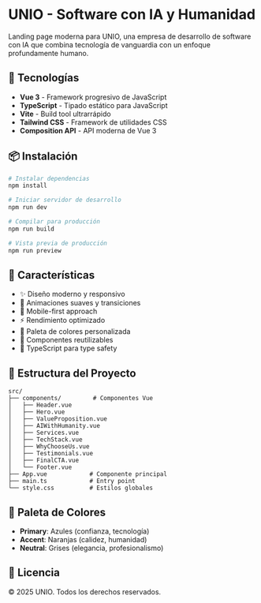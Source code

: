 # UNIO - Software con IA y Humanidad

Landing page moderna para UNIO, una empresa de desarrollo de software con IA que combina tecnología de vanguardia con un enfoque profundamente humano.

## 🚀 Tecnologías

- **Vue 3** - Framework progresivo de JavaScript
- **TypeScript** - Tipado estático para JavaScript
- **Vite** - Build tool ultrarrápido
- **Tailwind CSS** - Framework de utilidades CSS
- **Composition API** - API moderna de Vue 3

## 📦 Instalación

```bash
# Instalar dependencias
npm install

# Iniciar servidor de desarrollo
npm run dev

# Compilar para producción
npm run build

# Vista previa de producción
npm run preview
```

## 🎨 Características

- ✨ Diseño moderno y responsivo
- 🎯 Animaciones suaves y transiciones
- 📱 Mobile-first approach
- ⚡ Rendimiento optimizado
- 🎨 Paleta de colores personalizada
- 🔧 Componentes reutilizables
- 💪 TypeScript para type safety

## 📁 Estructura del Proyecto

```
src/
├── components/         # Componentes Vue
│   ├── Header.vue
│   ├── Hero.vue
│   ├── ValueProposition.vue
│   ├── AIWithHumanity.vue
│   ├── Services.vue
│   ├── TechStack.vue
│   ├── WhyChooseUs.vue
│   ├── Testimonials.vue
│   ├── FinalCTA.vue
│   └── Footer.vue
├── App.vue            # Componente principal
├── main.ts            # Entry point
└── style.css          # Estilos globales
```

## 🎨 Paleta de Colores

- **Primary**: Azules (confianza, tecnología)
- **Accent**: Naranjas (calidez, humanidad)
- **Neutral**: Grises (elegancia, profesionalismo)

## 📝 Licencia

© 2025 UNIO. Todos los derechos reservados.
